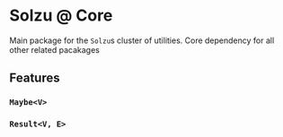 # Solzu @ Core

Main package for the `Solzu`s cluster of utilities. Core dependency for all other related pacakages

## Features

### `Maybe<V>`

### `Result<V, E>`
